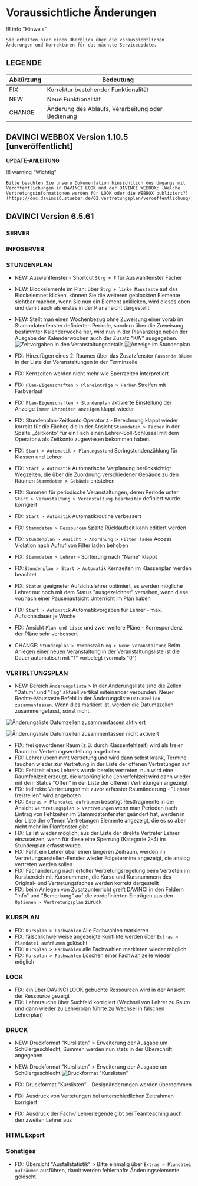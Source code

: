 # Voraussichtliche Änderungen

!!! info "Hinweis"

    Sie erhalten hier einen Überblick über die voraussichtlichen Änderungen und Korrekturen für das nächste Serviceupdate.

## LEGENDE

| Abkürzung | Bedeutung |
| --- | --- |
| FIX | Korrektur bestehender Funktionalität |
| NEW | Neue Funktionalität |
| CHANGE | Änderung des Ablaufs, Verarbeitung oder Bedienung |

## DAVINCI WEBBOX Version 1.10.5 \[unveröffentlicht\]

[**UPDATE-ANLEITUNG**](https://doc.davinci6.stueber.de/09.infoserver/update-internet-publication/infoserver-und-webbox-aktualisieren/)

!!! warning "Wichtig"

    Bitte beachten Sie unsere Dokumentation hinsichtlich des Umgangs mit Veröffentlichungen in DAVINCI LOOK und der DAVINCI WEBBOX: [Welche Vertretungsinformationen werden für LOOK oder die WEBBOX publiziert?](https://doc.davinci6.stueber.de/02.vertretungsplan/veroeffentlichung/)

## DAVINCI Version 6.5.61

### SERVER

### INFOSERVER

### STUNDENPLAN

* NEW: Auswahlfenster - Shortcut `Strg + F` für Auswahlfenster Fächer
* NEW: Blockelemente im Plan: über `Strg + linke Maustaste` auf das Blockelemnet klicken, können Sie die weiteren geblockten Elemente sichtbar machen, wenn Sie nun ein Element anklicken, wird dieses oben und damit auch als erstes in der Planansicht dargestellt
* NEW:  Stellt man einen Wochenbezug ohne Zuweisung einer vorab im Stammdatenfenster definierten Periode, sondern über die Zuweisung bestimmter Kalenderwoche her, wird nun in der Plananzeige neben der Ausgabe der Kalenderwochen auch der Zusatz "KW" ausgegeben.
![Zeitvorgaben in den Veranstaltungsdetails](/assets/images/liesmich/6.5.61.04.png)
![Anzeige im Stundenplan](/assets/images/liesmich/6.5.61.05.png)

* FIX: Hinzufügen eines 2. Raumes über das Zusatzfenster `Passende Räume` in der Liste der  Veranstaltungen in der Terminzeile
* FIX: Kernzeiten werden nicht mehr wie Sperrzeiten interpretiert
* FIX: `Plan-Eigenschaften > Planeinträge > Farben` Streifen mit Farbverlauf
* FIX: `Plan-Eigenschaften > Stundenplan` aktivierte Einstellung der Anzeige `Immer Uhrzeiten anzeigen` klappt wieder
* FIX: Stundenplan-Zeitkonto  Operator `A` - Berechnung klappt wieder korrekt für die Fächer, die in der Ansicht `Stammdaten > Fächer` in der Spalte „Zeitkonto“ für ein Fach einen Lehrer-Soll-Schlüssel mit dem Operator `A` als Zeitkonto zugewiesen bekommen haben.
* FIX: `Start > Automatik > Planungsstand` Springstundenzählung für Klassen und Lehrer
* FIX: `Start > Automatik` Automatische Verplanung berücksichtigt Wegzeiten, die über die Zuordnung verschiedener Gebäude zu den Räumen `Stammdaten > Gebäude` entstehen
* FIX: Summen für periodische Veranstaltungen, deren Periode unter `Start > Veranstaltung > Veranstaltung bearbeiten` definiert wurde korrigiert
* FIX: `Start > Automatik` Automatikroutine verbessert
* FIX: `Stammdaten > Ressourcen` Spalte Rücklaufzeit kann editiert werden
* FIX: `Stundenplan > Ansicht > Anordnung > Filter laden` Access Violation nach Aufruf von Filter laden behoben
* FIX: `Stammdaten > Lehrer` - Sortierung nach "Name" klappt  
* FIX:`Stundenplan > Start > Automatik` Kernzeiten im Klassenplan werden beachtet
* FIX: `Status` geeigneter Aufsichtslehrer optimiert, es werden mögliche Lehrer nur noch mit dem Status "ausgezeichnet" versehen, wenn diese vor/nach einer Pausenaufsicht Unterricht im Plan haben
* FIX: `Start > Automatik` Automatikvorgaben für Lehrer - max. Aufsichtsdauer je Woche
* FIX: Ansicht `Plan und Liste` und zwei weitere Pläne - Korrespondenz der Pläne sehr verbessert
* CHANGE: `Stundenplan > Veranstaltung > Neue Veranstaltung` Beim Anlegen einer neuen Veranstaltung in der Veranstaltungsliste ist die Dauer automatisch mit "1" vorbelegt (vormals "0")

### VERTRETUNGSPLAN

* NEW: Bereich `Änderungsliste` > In der Änderungsliste sind die Zellen "Datum" und "Tag" aktuell vertikal miteinander verbunden. Neuer Rechte-Maustaste Befehl in der Änderungsliste `Datumzellen zusammenfassen`. Wenn dies markiert ist, werden die Datumszellen zusammengefasst, sonst nicht.
  
![Änderungsliste `Datumzellen zusammenfassen` aktiviert](/assets/images/liesmich/6.5.61.02.png)

![Änderungsliste `Datumzellen zusammenfassen` nicht aktiviert](/assets/images/liesmich/6.5.61.03.png)
  
* FIX: frei gewordener Raum (z.B. durch Klassenfehlzeit) wird als freier Raum zur Vertretungserstellung angeboten
* FIX: Lehrer übernimmt Vertretung und wird dann selbst krank, Termine tauchen wieder zur Vertretung in der Liste der offenen Vertretungen auf
* FIX: Fehlzeit eines Lehrers wurde bereits vertreten, nun wird eine Raumfehlzeit erzeugt, die ursprüngliche Lehrerfehlzeit wird dann wieder mit dem Status "Offen" in der Liste der offenen Vertretungen angezeigt
* FIX:  indirekte Vertretungen mit zuvor erfasster Raumänderung - "Lehrer freistellen" wird angeboten
* FIX: `Extras > Plandatei aufräumen` beseitigt Restfragmente in der Ansicht `Vertretungsplan > Vertretungen` wenn man Perioden nach Eintrag von Fehlzeiten im Stammdatenfenster geändert hat, werden in der Liste der offenen Vertretungen Elemente angezeigt, die es so aber nicht mehr im Planfenster gibt
* FIX: Es ist wieder möglich, aus der Liste der direkte Vertreter Lehrer einzusetzen, wenn für diese eine Sperrung (Kategorie 2-4) im Stundenplan erfasst wurde.
* FIX: Fehlt ein Lehrer über einen längeren Zeitraum, werden im Vertretungserstellen-Fenster wieder Folgetermine angezeigt, die analog vertreten werden sollen
* FIX: Fachänderung nach erfolter Vertretungsregelung beim Vertreten im Kursbereich mit Kursnummern, die Kurse und Kursnummern des Original- und Vertretungsfaches werden korrekt dargestellt
* FIX: beim Anlegen von Zusatzunterricht greift DAVINCI in den Feldern "Info" und "Bemerkung"  auf die vordefinierten Einträgen aus den `Optionen > Vertretungsplan` zurück

### KURSPLAN

* FIX: `Kursplan > Fachwahlen` Alle Fachwahlen markieren
* FIX: fälschlichwerweise angezeigte Konflikte werden über `Extras > Plandatei aufräumen` gelöscht
* FIX: `Kursplan > Fachwahlen` alle Fachwahlen markieren wieder möglich
* FIX: `Kursplan > Fachwahlen` Löschen einer Fachwahlzeile wieder möglich

### LOOK

* FIX: ein über DAVINCI LOOK gebuchte Ressourcen wird in der Ansicht der Ressource gezeigt
* FIX: Lehrersuche über Suchfeld korrigiert (Wechsel von Lehrer zu Raum und dann wieder zu Lehrerplan führte zu Wechsel in falschen Lehrerplan)
  
### DRUCK

* NEW: Druckformat "Kurslisten" > Erweiterung der Ausgabe um Schülergeschlecht, Summen werden nun stets in der Überschrift angegeben
* NEW: Druckformat "Kurslisten" > Erweiterung der Ausgabe um Schülergeschlecht
 ![Druckformat "Kurslisten"](/assets/images/liesmich/6.5.61.01.png)

* FIX: Druckformat "Kurslisten" - Designänderungen werden übernommen
* FIX: Ausdruck von Vertetungen bei unterschiedlichen Zeitrahmen korrigiert
* FIX: Ausdruck der Fach-/ Lehrerlegende gibt bei Teamteaching auch den zweiten Lehrer aus
  
### HTML Export

### Sonstiges

* FIX: Übersicht "Ausfallstatistik" > Bitte einmalig über `Extras > Plandatei aufräumen` ausführen, damit werden fehlerhafte Änderungselemente gelöscht.
  